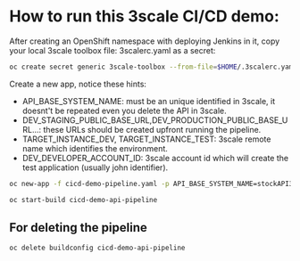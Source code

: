 
# How to run this 3scale CI/CD demo:

After creating an OpenShift namespace with deploying Jenkins in it, copy your local 3scale toolbox file: 3scalerc.yaml as a secret: 

```sh
oc create secret generic 3scale-toolbox --from-file=$HOME/.3scalerc.yaml
```
Create a new app, notice these hints:
  - API_BASE_SYSTEM_NAME: must be an unique identified in 3scale, it doesnt't be repeated even you delete the API in 3scale.
  - DEV_STAGING_PUBLIC_BASE_URL,DEV_PRODUCTION_PUBLIC_BASE_URL...: these URLs should be created upfront running the pipeline.
  - TARGET_INSTANCE_DEV, TARGET_INSTANCE_TEST: 3scale remote name which identifies the environment.
  - DEV_DEVELOPER_ACCOUNT_ID: 3scale account id which will create the test application (usually john identifier).

```sh
oc new-app -f cicd-demo-pipeline.yaml -p API_BASE_SYSTEM_NAME=stockAPI3 -p DEV_STAGING_PUBLIC_BASE_URL=https://stock-dev-staging.apps.my-cluster.ocp4.openshift.es -p DEV_PRODUCTION_PUBLIC_BASE_URL=https://stock-dev-production.apps.my-cluster.ocp4.openshift.es -p TEST_STAGING_PUBLIC_BASE_URL=https://stock-test-staging.apps.my-cluster.ocp4.openshift.es -p TEST_PRODUCTION_PUBLIC_BASE_URL=https://stock-test-production.apps.my-cluster.ocp4.openshift.es -p OPENAPI_SPECIFICATION_FILE=stock-spec-v1.0.json -p TARGET_INSTANCE_DEV=devenv -p TARGET_INSTANCE_TEST=testenv -p DEV_DEVELOPER_ACCOUNT_ID=8

oc start-build cicd-demo-api-pipeline
```

## For deleting the pipeline

```sh
oc delete buildconfig cicd-demo-api-pipeline
```

